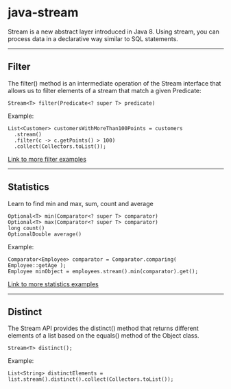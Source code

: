 # java-stream

Stream is a new abstract layer introduced in Java 8. Using stream, you can process data in a declarative way similar to SQL statements.

----
## Filter

The filter() method is an intermediate operation of the Stream interface that allows us to filter elements of a stream that match a given Predicate:

```
Stream<T> filter(Predicate<? super T> predicate)
```

Example:

```
List<Customer> customersWithMoreThan100Points = customers
  .stream()
  .filter(c -> c.getPoints() > 100)
  .collect(Collectors.toList());
```

[Link to more filter examples](https://github.com/GDevAccount/java-stream/blob/master/src/test/java/examples/Filter.java)

----
## Statistics

Learn to find min and max, sum, count and average


```
Optional<T> min(Comparator<? super T> comparator)
Optional<T> max(Comparator<? super T> comparator)
long count()
OptionalDouble average()
```

Example:

```
Comparator<Employee> comparator = Comparator.comparing( Employee::getAge );
Employee minObject = employees.stream().min(comparator).get();
```

[Link to more statistics examples](https://github.com/GDevAccount/java-stream/blob/master/src/test/java/examples/Statistics.java)

----
## Distinct

The Stream API provides the distinct() method that returns different elements of a list based on the equals() method of the Object class.

```
Stream<T> distinct();
```

Example:

```
List<String> distinctElements = list.stream().distinct().collect(Collectors.toList());
```



